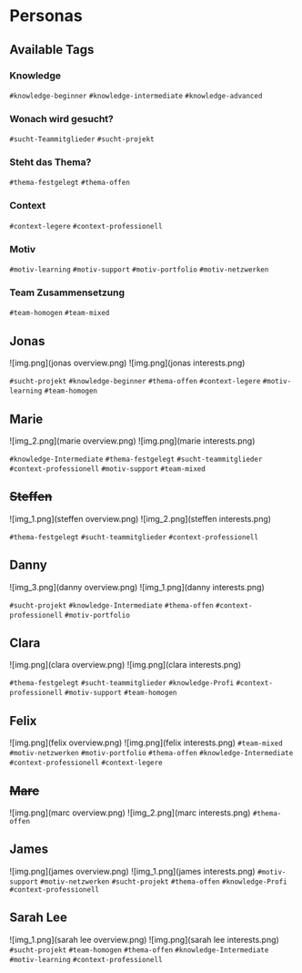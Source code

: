 # Personas

## Available Tags

### Knowledge
`#knowledge-beginner` `#knowledge-intermediate` `#knowledge-advanced`

### Wonach wird gesucht?
`#sucht-Teammitglieder`
`#sucht-projekt`

### Steht das Thema?
`#thema-festgelegt`
`#thema-offen`

### Context
`#context-legere`
`#context-professionell`

### Motiv
`#motiv-learning`
`#motiv-support`
`#motiv-portfolio`
`#motiv-netzwerken`

### Team Zusammensetzung
`#team-homogen`
`#team-mixed`

## Jonas

![img.png](jonas overview.png)
![img.png](jonas interests.png)

`#sucht-projekt`
`#knowledge-beginner`
`#thema-offen`
`#context-legere`
`#motiv-learning`
`#team-homogen`

## Marie
![img_2.png](marie overview.png)
![img.png](marie interests.png)

`#knowledge-Intermediate`
`#thema-festgelegt`
`#sucht-teammitglieder`
`#context-professionell`
`#motiv-support`
`#team-mixed`

## ~~Steffen~~
![img_1.png](steffen overview.png)
![img_2.png](steffen interests.png)

`#thema-festgelegt`
`#sucht-teammitglieder`
`#context-professionell`

## Danny
![img_3.png](danny overview.png)
![img_1.png](danny interests.png)

`#sucht-projekt`
`#knowledge-Intermediate`
`#thema-offen`
`#context-professionell`
`#motiv-portfolio`

## Clara

![img.png](clara overview.png)
![img.png](clara interests.png)

`#thema-festgelegt`
`#sucht-teammitglieder`
`#knowledge-Profi`
`#context-professionell`
`#motiv-support`
`#team-homogen`

## Felix
![img.png](felix overview.png)
![img.png](felix interests.png)
`#team-mixed`
`#motiv-netzwerken`
`#motiv-portfolio`
`#thema-offen`
`#knowledge-Intermediate`
`#context-professionell`
`#context-legere`

## ~~Marc~~
![img.png](marc overview.png)
![img_2.png](marc interests.png)
`#thema-offen`
## James
![img.png](james overview.png)
![img_1.png](james interests.png)
`#motiv-support`
`#motiv-netzwerken`
`#sucht-projekt`
`#thema-offen`
`#knowledge-Profi`
`#context-professionell`
## Sarah Lee
![img_1.png](sarah lee overview.png)
![img.png](sarah lee interests.png)
`#sucht-projekt`
`#team-homogen`
`#thema-offen`
`#knowledge-Intermediate`
`#motiv-learning`
`#context-professionell`